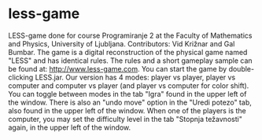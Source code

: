 # less-game
LESS-game done for course Programiranje 2 at the Faculty of Mathematics and Physics, University of Ljubljana. Contributors: Vid Križnar and Gal Bumbar.
The game is a digital reconstruction of the physical game named "LESS" and has identical rules. The rules and a short gameplay sample can be found at: http://www.less-game.com.
You can start the game by double-clicking LESS.jar.
Our version has 4 modes: player vs player, player vs computer and computer vs player (and player vs computer for color shift). You can toggle between modes in the tab "Igra" found in the upper left of the window.
There is also an "undo move" option in the "Uredi potezo" tab, also found in the upper left of the window.
When one of the players is the computer, you may set the difficulty level in the tab "Stopnja težavnosti" again, in the upper left of the window.
